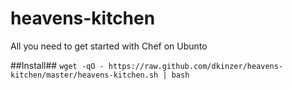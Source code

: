 heavens-kitchen
===============

All you need to get started with Chef on Ubunto

##Install##
`wget -qO - https://raw.github.com/dkinzer/heavens-kitchen/master/heavens-kitchen.sh | bash`
